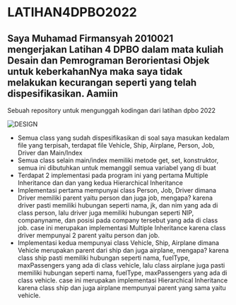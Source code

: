 # LATIHAN4DPBO2022

## Saya Muhamad Firmansyah 2010021 mengerjakan Latihan 4 DPBO dalam mata kuliah Desain dan Pemrograman Berorientasi Objek untuk keberkahanNya maka saya tidak melakukan kecurangan seperti yang telah dispesifikasikan. Aamiin

Sebuah repository untuk mengunggah kodingan dari latihan dpbo 2022

![DESIGN](https://user-images.githubusercontent.com/99308745/156923546-8d8deea9-0c3d-43ad-a620-480dd43c811d.png)

- Semua class yang sudah dispesifikasikan di soal saya masukan kedalam file yang terpisah, terdapat file Vehicle, Ship, Airplane, Person, Job, Driver dan Main/Index
- Semua class selain main/index memiliki metode get, set, konstruktor, semua ini dibutuhkan untuk memanggil semua variabel yang di buat
- Terdapat 2 implementasi pada program ini yang pertama Multiple Inheritance dan dan yang kedua Hierarchical Inheritance
- Implementasi pertama  mempunyai class Person, Job, Driver dimana Driver memiliki parent yaitu person dan juga job, mengapa? karena driver pasti memiliki hubungan seperti nama, jk, dan nim yang ada di class person, lalu driver juga memiliki hubungan seperti NIP, companyname, dan posisi pada company tersebut yang ada di class job. case ini merupakan implementasi Multiple Inheritance karena class driver mempunyai 2 parent yaitu person dan job.
- Implementasi kedua mempunyai class Vehicle, Ship, Airplane dimana Vehicle merupakan parent dari ship dan juga airplane, mengapa? karena class ship pasti memiliki hubungan seperti nama, fuelType, maxPassengers yang ada di class vehicle, lalu class airplane juga pasti memiliki hubungan seperti nama, fuelType, maxPassengers yang ada di class vehicle. case ini merupakan implementasi Hierarchical Inheritance karena class ship dan juga airplane mempunyai parent yang sama yaitu vehicle.
